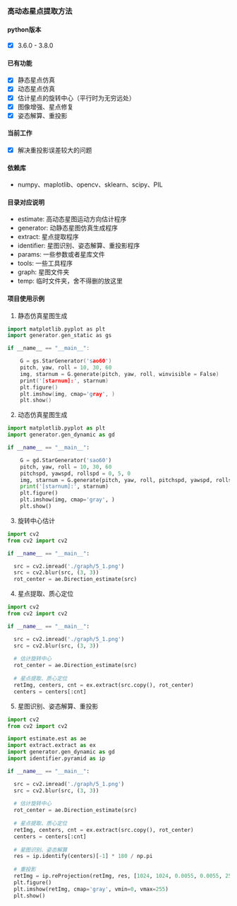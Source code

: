 ### 高动态星点提取方法
#### python版本
  - [x] 3.6.0 - 3.8.0

#### 已有功能
  - [x] 静态星点仿真
  - [x] 动态星点仿真
  - [x] 估计星点的旋转中心（平行时为无穷远处）
  - [x] 图像增强、星点修复
  - [x] 姿态解算、重投影

#### 当前工作
  - [x] 解决重投影误差较大的问题 


#### 依赖库
 - numpy、maplotlib、opencv、sklearn、scipy、PIL

#### 目录对应说明
 - estimate: 高动态星图运动方向估计程序
 - generator: 动静态星图仿真生成程序
 - extract: 星点提取程序
 - identifier: 星图识别、姿态解算、重投影程序
 - params: 一些参数或者星库文件
 - tools: 一些工具程序
 - graph: 星图文件夹
 - temp: 临时文件夹，舍不得删的放这里

#### 项目使用示例

1. 静态仿真星图生成
```cpp
import matplotlib.pyplot as plt
import generator.gen_static as gs

if __name__ == "__main__":

    G = gs.StarGenerator('sao60')
    pitch, yaw, roll = 10, 30, 60
    img, starnum = G.generate(pitch, yaw, roll, winvisible = False)
    print('[starnum]:', starnum)
    plt.figure()
    plt.imshow(img, cmap='gray', )
    plt.show()
```
2. 动态仿真星图生成
```python
import matplotlib.pyplot as plt
import generator.gen_dynamic as gd

if __name__ == "__main__":

    G = gd.StarGenerator('sao60')
    pitch, yaw, roll = 10, 30, 60
    pitchspd, yawspd, rollspd = 0, 5, 0
    img, starnum = G.generate(pitch, yaw, roll, pitchspd, yawspd, rollspd, winvisible = False)
    print('[starnum]:', starnum)
    plt.figure()
    plt.imshow(img, cmap='gray', )
    plt.show()

```
3. 旋转中心估计
```python
import cv2
from cv2 import cv2

if __name__ == "__main__":

  src = cv2.imread('./graph/5_1.png')
  src = cv2.blur(src, (3, 3))
  rot_center = ae.Direction_estimate(src)

```
4. 星点提取、质心定位
```python
import cv2
from cv2 import cv2

if __name__ == "__main__":

  src = cv2.imread('./graph/5_1.png')
  src = cv2.blur(src, (3, 3))
  
  # 估计旋转中心
  rot_center = ae.Direction_estimate(src)
  
  # 星点提取、质心定位
  retImg, centers, cnt = ex.extract(src.copy(), rot_center)
  centers = centers[:cnt]
```
5. 星图识别、姿态解算、重投影
```python
import cv2
from cv2 import cv2

import estimate.est as ae
import extract.extract as ex
import generator.gen_dynamic as gd
import identifier.pyramid as ip

if __name__ == "__main__":

  src = cv2.imread('./graph/5_1.png')
  src = cv2.blur(src, (3, 3))
  
  # 估计旋转中心
  rot_center = ae.Direction_estimate(src)
  
  # 星点提取、质心定位
  retImg, centers, cnt = ex.extract(src.copy(), rot_center)
  centers = centers[:cnt]
  
  # 星图识别、姿态解算
  res = ip.identify(centers)[-1] * 180 / np.pi
  
  # 重投影
  retImg = ip.reProjection(retImg, res, [1024, 1024, 0.0055, 0.0055, 25.5])
  plt.figure()
  plt.imshow(retImg, cmap='gray', vmin=0, vmax=255)
  plt.show()
```

